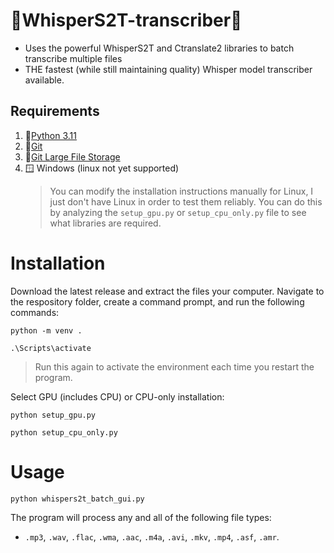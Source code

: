 # 🚀WhisperS2T-transcriber🚀
* Uses the powerful WhisperS2T and Ctranslate2 libraries to batch transcribe multiple files
* THE fastest (while still maintaining quality) Whisper model transcriber available.

## Requirements
1) 🐍[Python 3.11](https://www.python.org/downloads/release/python-3117/)
2) 📁[Git](https://git-scm.com/downloads)
3) 📁[Git Large File Storage](https://git-lfs.com/)
8) 🪟 Windows (linux not yet supported)
   > You can modify the installation instructions manually for Linux, I just don't have Linux in order to test them reliably.  You can do this by analyzing the ```setup_gpu.py``` or ```setup_cpu_only.py``` file to see what libraries are required.

# Installation
Download the latest release and extract the files your computer.  Navigate to the respository folder, create a command prompt, and run the following commands:

```
python -m venv .
```
```
.\Scripts\activate
```
  > Run this again to activate the environment each time you restart the program.

Select GPU (includes CPU) or CPU-only installation:
```
python setup_gpu.py
```
```
python setup_cpu_only.py
```
# Usage
```
python whispers2t_batch_gui.py
```
The program will process any and all of the following file types:
* ```.mp3```, ```.wav```, ```.flac```, ```.wma```, ```.aac```, ```.m4a```, ```.avi```, ```.mkv```, ```.mp4```, ```.asf```, ```.amr```.
